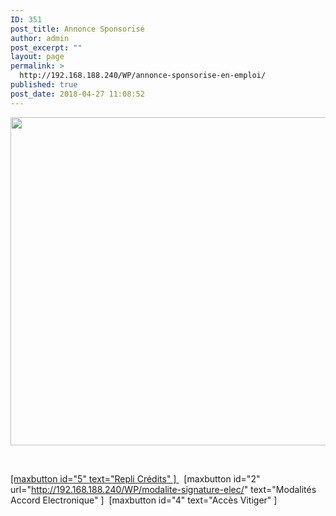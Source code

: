 ```yaml
---
ID: 351
post_title: Annonce Sponsorisé
author: admin
post_excerpt: ""
layout: page
permalink: >
  http://192.168.188.240/WP/annonce-sponsorise-en-emploi/
published: true
post_date: 2018-04-27 11:08:52
---
```

<a href="http://192.168.188.240/WP/wp-content/uploads/2018/04/Ann_spon_emploi-1.png"><img class="aligncenter size-full wp-image-399" src="http://192.168.188.240/WP/wp-content/uploads/2018/04/Ann_spon_emploi-1.png" alt="" width="1595" height="525" /></a>

&nbsp;

<a href="http://192.168.188.240/WP/wp-content/uploads/2018/04/Ann_spon_emploi.png">[maxbutton id="5" text="Repli Crédits" ] </a>  [maxbutton id="2" url="http://192.168.188.240/WP/modalite-signature-elec/" text="Modalités Accord Electronique" ]  [maxbutton id="4" text="Accès Vitiger" ]